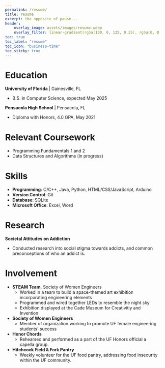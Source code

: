 ```yaml
---
permalink: /resume/
title: resume
excerpt: the opposite of pause...
header:
    overlay_image: assets/images/resume.webp
    overlay_filter: linear-gradient(rgba(130, 0, 125, 0.25), rgba(0, 0, 0, 0.5))
toc: true
toc_label: "resume"
toc_icon: "business-time"
toc_sticky: true
---
```

# Education
**University of Florida** | Gainesville, FL
- B.S. in Computer Science, expected May 2025

**Pensacola High School** | Pensacola, FL
- Diploma with Honors, 4.0 GPA, May 2021

# Relevant Coursework
- Programming Fundamentals 1 and 2
- Data Structures and Algorithms (in progress)

# Skills
- **Programming**: C/C++, Java, Python, HTML/CSS/JavaScript, Arduino
- **Version Control**: Git
- **Database**: SQLite
- **Microsoft Office**: Excel, Word

# Research
**Societal Attitudes on Addiction**
- Conducted research into social stigma towards addicts, and common preconceptions of who an addict is.

# Involvement
- **STEAM Team**, Society of Women Engineers
    - Worked in a team to build a space-themed art exhibition incorporating engineering elements
    - Programmed and wired together LEDs to resemble the night sky
    - Exhibition displayed at the Cade Museum for Creativitiy and Invention
- **Society of Women Engineers**
    - Member of organization working to promote UF female engineering students' success
- **Honor Chords**
    - Rehearsed and performed as a part of the UF Honors official a capella group.
- **Hitchcock Field & Fork Pantry**
    - Weekly volunteer for the UF food pantry, addressing food insecurity within the UF community.

